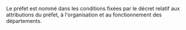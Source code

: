 Le préfet est nommé dans les conditions fixées par le décret relatif aux attributions du préfet, à l'organisation et au fonctionnement des départements.